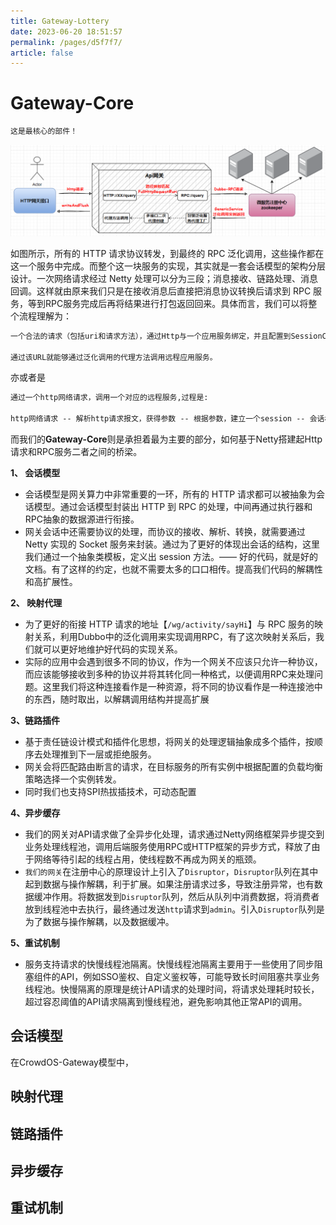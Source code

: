 ```yaml
---
title: Gateway-Lottery
date: 2023-06-20 18:51:57
permalink: /pages/d5f7f7/
article: false
---
```

# Gateway-Core

```java
这是最核心的部件！
```



![image-20230617202000325](./image/image-20230617202000325.png)



如图所示，所有的 HTTP 请求协议转发，到最终的 RPC 泛化调用，这些操作都在这一个服务中完成。而整个这一块服务的实现，其实就是一套会话模型的架构分层设计。一次网络请求经过 Netty 处理可以分为三段；消息接收、链路处理、消息回调。这样就由原来我们只是在接收消息后直接把消息协议转换后请求到 RPC 服务，等到RPC服务完成后再将结果进行打包返回回来。具体而言，我们可以将整个流程理解为：

```html
一个合法的请求（包括uri和请求方法），通过Http与一个应用服务绑定，并且配置到SessionConfig中，即在session服务运行中，config一直维持URL-应用服务的绑定关系。并将URL与泛化调用实例进行绑定，注册到Registry中。

通过该URL就能够通过泛化调用的代理方法调用远程应用服务。
```

亦或者是

```html
通过一个http网络请求，调用一个对应的远程服务,过程是:

http网络请求 -- 解析http请求报文，获得参数 -- 根据参数，建立一个session -- 会话根据映射，得到泛化调用对象 -- 泛化调用执行代理方法 -- 获得数据源连接对象 -- 连接对象执行方法访问数据源 -- 完成服务调用
```



而我们的**Gateway-Core**则是承担着最为主要的部分，如何基于Netty搭建起Http请求和RPC服务二者之间的桥梁。





**1、 会话模型**

- 会话模型是网关算力中非常重要的一环，所有的 HTTP 请求都可以被抽象为会话模型。通过会话模型封装出 HTTP 到 RPC 的处理，中间再通过执行器和RPC抽象的数据源进行衔接。
- 网关会话中还需要协议的处理，而协议的接收、解析、转换，就需要通过 Netty 实现的 Socket 服务来封装。通过为了更好的体现出会话的结构，这里我们通过一个抽象类模板，定义出 session 方法。—— 好的代码，就是好的文档。有了这样的约定，也就不需要太多的口口相传。提高我们代码的解耦性和高扩展性。

**2、 映射代理**

- 为了更好的衔接 HTTP 请求的地址【`/wg/activity/sayHi`】与 RPC 服务的映射关系，利用Dubbo中的泛化调用来实现调用RPC，有了这次映射关系后，我们就可以更好地维护好代码的实现关系。
- 实际的应用中会遇到很多不同的协议，作为一个网关不应该只允许一种协议，而应该能够接收到多种的协议并将其转化同一种格式，以便调用RPC来处理问题。这里我们将这种连接看作是一种资源，将不同的协议看作是一种连接池中的东西，随时取出，以解耦调用结构并提高扩展



**3、链路插件**

- 基于责任链设计模式和插件化思想，将网关的处理逻辑抽象成多个插件，按顺序去处理推到下一层或拒绝服务。
- 网关会将匹配路由断言的请求，在目标服务的所有实例中根据配置的负载均衡策略选择一个实例转发。
- 同时我们也支持SPI热拔插技术，可动态配置



**4、异步缓存**

- 我们的网关对API请求做了全异步化处理，请求通过Netty网络框架异步提交到业务处理线程池，调用后端服务使用RPC或HTTP框架的异步方式，释放了由于网络等待引起的线程占用，使线程数不再成为网关的瓶颈。
- `我们的网关`在注册中心的原理设计上引入了`Disruptor`，`Disruptor`队列在其中起到数据与操作解耦，利于扩展。如果注册请求过多，导致注册异常，也有数据缓冲作用。将数据发到`Disruptor`队列，然后从队列中消费数据，将消费者放到线程池中去执行，最终通过发送`http`请求到`admin`。引入`Disruptor`队列是为了数据与操作解耦，以及数据缓冲。



**5、重试机制**

- 服务支持请求的快慢线程池隔离。快慢线程池隔离主要用于一些使用了同步阻塞组件的API，例如SSO鉴权、自定义鉴权等，可能导致长时间阻塞共享业务线程池。快慢隔离的原理是统计API请求的处理时间，将请求处理耗时较长，超过容忍阈值的API请求隔离到慢线程池，避免影响其他正常API的调用。



## 会话模型

在CrowdOS-Gateway模型中，





## 映射代理







## 链路插件







## 异步缓存







## 重试机制

